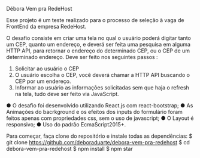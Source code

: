 Débora Vem pra RedeHost

Esse projeto é um teste realizado para o processo de seleção à vaga de FrontEnd da empresa RedeHost.

O desafio consiste em criar uma tela no qual o usuário poderá digitar tanto um CEP, quanto
um endereço, e deverá ser feita uma pesquisa em alguma HTTP API, para retornar o
endereço do determinado CEP, ou o CEP de um determinado endereço.
Deve ser feito nos seguintes passos :
1. Solicitar ao usuário o CEP
2. O usuário escolha o CEP​, você deverá chamar a HTTP API​ buscando o CEP ​por um
endereço.
3. Informar ao usuário as informações solicitadas sem que haja o refresh na tela, tudo
deve ser feito via JavaScript.

● O desafio foi desenvolvido utilizando React.js com react-bootstrap;
● As Animações do bacrkground e os efeitos dos inputs do formulário foram feitos apenas com propriedades css, sem o uso de javascript;
● O Layout é responsivo;
● Uso do padrão EcmaScript2015+.

Para começar, faça clone do repositório e instale todas as dependências:
$ git clone  https://github.com/deboraduarte/debora-vem-pra-redehost
$ cd debora-vem-pra-redehost
$ npm install
$ npm star
